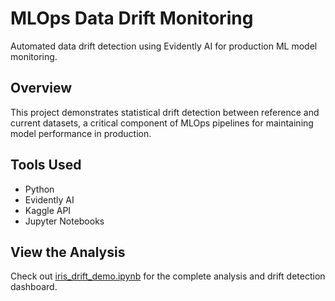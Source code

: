 # MLOps Data Drift Monitoring

Automated data drift detection using Evidently AI for production ML model monitoring.

## Overview
This project demonstrates statistical drift detection between reference and current datasets, a critical component of MLOps pipelines for maintaining model performance in production.

## Tools Used
- Python
- Evidently AI
- Kaggle API
- Jupyter Notebooks

## View the Analysis
Check out [iris_drift_demo.ipynb](iris_drift_demo.ipynb) for the complete analysis and drift detection dashboard.
